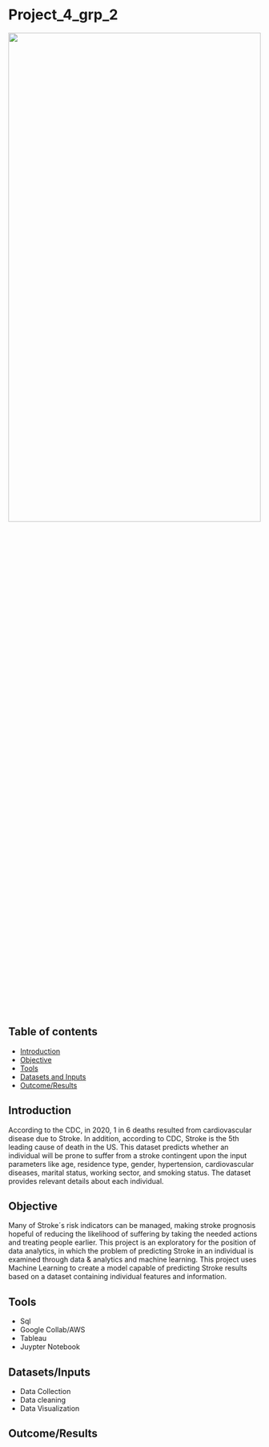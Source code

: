 # Project_4_grp_2

<img src="https://user-images.githubusercontent.com/107385310/204402113-c9089e9f-7e60-428f-b14a-9153cf9e77a7.png" width=100% height=50%>

## Table of contents ##
- [Introduction](#Introduction)
- [Objective](#Objective)
- [Tools](#Tools)
- [Datasets and Inputs](#Datasets/Inputs)
- [Outcome/Results](#Outcome/Results)

## Introduction 

According to the CDC, in 2020, 1 in 6 deaths resulted from cardiovascular disease due to Stroke. In addition, according to CDC, Stroke is the 5th leading cause of death in the US. This dataset predicts whether an individual will be prone to suffer from a stroke contingent upon the input parameters like age, residence type, gender, hypertension, cardiovascular diseases, marital status, working sector, and smoking status. The dataset provides relevant details about each individual. 

## Objective

Many of Stroke´s risk indicators can be managed, making stroke prognosis hopeful of reducing the likelihood of suffering by taking the needed actions and treating people earlier. This project is an exploratory for the position of data analytics, in which the problem of predicting Stroke in an individual is examined through data & analytics and machine learning. This project uses Machine Learning to create a  model capable of predicting Stroke results based on a dataset containing individual features and information.  

## Tools
+ Sql
+ Google Collab/AWS 
+ Tableau
+ Juypter Notebook

## Datasets/Inputs 
- Data Collection
- Data cleaning
- Data Visualization

## Outcome/Results
